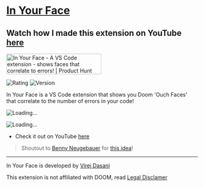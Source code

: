 # [In Your Face](https://marketplace.visualstudio.com/items?itemName=VirejDasani.in-your-face)

## Watch how I made this extension on YouTube [here](https://www.youtube.com/watch?v=SGFNhz91yNQ)

<a href="https://www.producthunt.com/posts/in-your-face-2?utm_source=badge-featured&utm_medium=badge&utm_souce=badge-in&#0045;your&#0045;face&#0045;2" target="_blank"><img src="https://api.producthunt.com/widgets/embed-image/v1/featured.svg?post_id=346936&theme=light" alt="In&#0032;Your&#0032;Face - A&#0032;VS&#0032;Code&#0032;extension&#0032;&#0045;&#0032;shows&#0032;faces&#0032;that&#0032;correlate&#0032;to&#0032;errors&#0033; | Product Hunt" style="width: 250px; height: 54px;" width="250" height="54" /></a>


<!-- ![Downloads](https://vsmarketplacebadge.apphb.com/downloads/VirejDasani.in-your-face.svg) -->
![Rating](https://vsmarketplacebadge.apphb.com/rating-star/VirejDasani.in-your-face.svg)
![Version](https://vsmarketplacebadge.apphb.com/version/VirejDasani.in-your-face.svg)
<!-- [Installs](https://vsmarketplacebadge.apphb.com/installs/VirejDasani.hydroxy.svg) -->


In Your Face is a VS Code extension that shows you Doom 'Ouch Faces' that correlate to the number of errors in your code!

![Loading...](https://raw.githubusercontent.com/virejdasani/InYourFace/main/assets/smallBanner.png)

![Loading...](https://raw.githubusercontent.com/virejdasani/InYourFace/main/assets/PreviewVid-InYourFace.gif)

- Check it out on YouTube [here](https://www.youtube.com/watch?v=BuejUOFOodw)

> Shoutout to [Benny Neugebauer](https://twitter.com/bennycode) for [this idea](https://dev.to/bennycode/comment/1od37)!

---

In Your Face is developed by [Virej Dasani](https://virejdasani.github.io/)

This extension is not affiliated with DOOM, read [Legal Disclamer](https://github.com/virejdasani/InYourFace/blob/main/Legal_Disclaimer)
